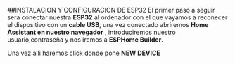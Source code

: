 ##INSTALACION Y CONFIGURACION DE ESP32
El primer paso a seguir sera conectar nuestra **ESP32** al ordenador con el que vayamos a reconecer el dispositivo con un **cable USB**,
una vez conectado abriremos **Home Assistant en nuestro navegador** , introduciremos nuestro usuario,contraseña y nos iremos a  **ESPHome Builder**.

Una vez alli haremos click donde pone **NEW DEVICE**


